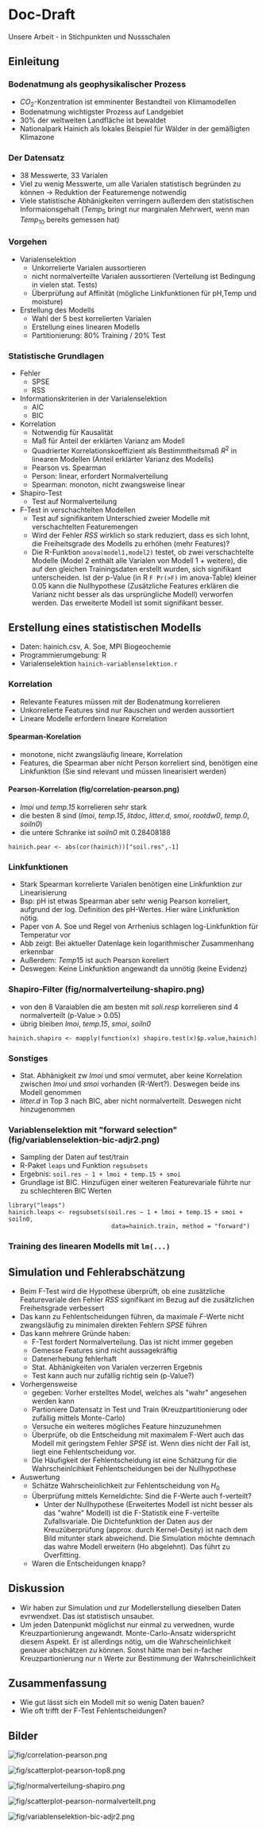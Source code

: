 # Doc-Draft

Unsere Arbeit - in Stichpunkten und Nussschalen

## Einleitung

### Bodenatmung als geophysikalischer Prozess
- $CO_2$-Konzentration ist emminenter Bestandteil von Klimamodellen
- Bodenatmung wichtigster Prozess auf Landgebiet
- 30% der weltweiten Landfläche ist bewaldet
- Nationalpark Hainich als lokales Beispiel für Wälder in der gemäßigten Klimazone

### Der Datensatz

- 38 Messwerte, 33 Varialen
- Viel zu wenig Messwerte, um alle Varialen statistisch begründen zu können -> Reduktion der Featuremenge notwendig
- Viele statistische Abhänigkeiten verringern außerdem den statistischen Informaionsgehalt ($Temp_5$ bringt nur marginalen Mehrwert, wenn man $Temp_{10}$ bereits gemessen hat)

### Vorgehen

- Varialenselektion
  - Unkorrelierte Varialen aussortieren
  - nicht normalverteilte Varialen aussortieren (Verteilung ist Bedingung in vielen stat. Tests)
  - Überprüfung auf Affinität (mögliche Linkfunktionen für pH,Temp und moisture)
- Erstellung des Modells
    - Wahl der 5 best korrelierten Varialen
    - Erstellung eines linearen Modells
    - Partitionierung: 80% Training / 20% Test

### Statistische Grundlagen

- Fehler
  - SPSE
  - RSS
- Informationskriterien in der Varialenselektion
  - AIC
  - BIC
- Korrelation
  - Notwendig für Kausalität
  - Maß für Anteil der erklärten Varianz am Modell
  - Quadrierter Korrelationskoeffizient als Bestimmtheitsmaß $R^2$ in linearen Modellen (Anteil erklärter Varianz des Modells)
  - Pearson vs. Spearman
  - Person: linear, erfordert Normalverteilung
  - Spearman: monoton, nicht zwangsweise linear
- Shapiro-Test
  - Test auf Normalverteilung
- F-Test in verschachtelten Modellen
  - Test auf signifikantem Unterschied zweier Modelle mit verschachtelten Featuremengen
  - Wird der Fehler $RSS$ wirklich so stark reduziert, dass es sich lohnt, die Freiheitsgrade des Modells zu erhöhen (mehr Features)?
  - Die R-Funktion `anova(model1,model2)` testet, ob zwei verschachtelte Modelle (Model 2 enthält alle Varialen von Modell 1 + weitere), die auf den gleichen Trainingsdaten erstellt wurden, sich signifikant unterscheiden. Ist der p-Value (in R `F Pr(>F)` im anova-Table) kleiner $0.05%$ kann die Nullhypothese (Zusätzliche Features erklären die Varianz nicht besser als das ursprüngliche Modell) verworfen werden. Das erweiterte Modell ist somit signifikant besser.

## Erstellung eines statistischen Modells

- Daten: hainich.csv, A. Soe, MPI Biogeochemie
- Programmierumgebung: R
- Varialenselektion `hainich-variablenselektion.r`

### Korrelation
- Relevante Features müssen mit der Bodenatmung korrelieren
- Unkorrelierte Features sind nur Rauschen und werden aussortiert
- Lineare Modelle erfordern lineare Korrelation

#### Spearman-Korelation
- monotone, nicht zwangsläufig lineare, Korrelation
- Features, die Spearman aber nicht Person korreliert sind, benötigen eine Linkfunktion (Sie sind relevant und müssen linearisiert werden)

#### Pearson-Korrelation (fig/correlation-pearson.png)

- *lmoi* und *temp.15* korrelieren sehr stark
- die besten 8 sind (*lmoi*, *temp.15*, *litdoc*, *litter.d*, *smoi*, *rootdw0*, *temp.0*, *soiln0*)
- die untere Schranke ist *soiln0* mit 0.28408188
~~~
hainich.pear <- abs(cor(hainich))["soil.res",-1]
~~~

### Linkfunktionen
- Stark Spearman korrelierte Varialen benötigen eine Linkfunktion zur Linearisierung
- Bsp: pH ist etwas Spearman aber sehr wenig Pearson korreliert, aufgrund der log. Definition des pH-Wertes. Hier wäre Linkfunktion nötig.
- Paper von A. Soe und Regel von Arrhenius schlagen log-Linkfunktion für Temperatur vor
- Abb zeigt: Bei aktueller Datenlage kein logarithmischer Zusammenhang erkennbar
- Außerdem: $Temp15$ ist auch Pearson koreliert
- Deswegen: Keine Linkfunktion angewandt da unnötig (keine Evidenz)

### Shapiro-Filter (fig/normalverteilung-shapiro.png)

- von den 8 Varaiablen die am besten mit *soli.resp* korrelieren sind 4 normalverteilt (p-Value > 0.05)
- übrig bleiben *lmoi*, *temp.15*, *smoi*, *soiln0*
~~~
hainich.shapiro <- mapply(function(x) shapiro.test(x)$p.value,hainich)
~~~

### Sonstiges
- Stat. Abhänigkeit zw *lmoi* und *smoi* vermutet, aber keine Korrelation zwischen *lmoi* und *smoi* vorhanden (R-Wert?). Deswegen beide ins Modell genommen
- *litter.d* in Top 3 nach BIC, aber nicht normalverteilt. Deswegen nicht hinzugenommen

### Variablenselektion mit "forward selection" (fig/variablenselektion-bic-adjr2.png)

- Sampling der Daten auf test/train
- R-Paket `leaps` und Funktion `regsubsets`
- Ergebnis: `soil.res ~ 1 + lmoi + temp.15 + smoi`
- Grundlage ist BIC. Hinzufügen einer weiteren Featurevariale führte nur zu schlechteren BIC Werten
~~~
library("leaps")
hainich.leaps <- regsubsets(soil.res ~ 1 + lmoi + temp.15 + smoi + soiln0,
                             data=hainich.train, method = "forward")
~~~

### Training des linearen Modells mit `lm(...)`

## Simulation und Fehlerabschätzung

- Beim F-Test wird die Hypothese überprüft, ob eine zusätzliche Featurevariale den Fehler $RSS$ signifikant im Bezug auf die zusätzlichen Freiheitsgrade verbessert
- Das kann zu Fehlentscheidungen führen, da maximale $F$-Werte nicht zwangsläufig zu minimalen direkten Fehlern $SPSE$ führen
- Das kann mehrere Gründe haben:
  - F-Test fordert Normalverteilung. Das ist nicht immer gegeben
  - Gemesse Features sind nicht aussagekräftig
  - Datenerhebung fehlerhaft
  - Stat. Abhänigkeiten von Varialen verzerren Ergebnis
  - Test kann auch nur zufällig richtig sein (p-Value?)
- Vorhergensweise
  - gegeben: Vorher erstelltes Model, welches als "wahr" angesehen werden kann
  - Partioniere Datensatz in Test und Train (Kreuzpartitionierung oder zufällig mittels Monte-Carlo)
  - Versuche ein weiteres mögliches Feature hinzuzunehmen
  - Überprüfe, ob die Entscheidung mit maximalem F-Wert auch das Modell mit geringstem Fehler $SPSE$ ist. Wenn dies nicht der Fall ist, liegt eine Fehlentscheidung vor.
  - Die Häufigkeit der Fehlentscheidung ist eine Schätzung für die Wahrscheinlcihkeit Fehlentscheidungen bei der Nullhypothese
- Auswertung
  - Schätze Wahrscheinlichkeit zur Fehlentscheidung von $H_0$
  - Überprüfung mittels Kerneldichte: Sind die F-Werte auch f-verteilt?
    - Unter der Nullhypothese (Erweitertes Modell ist nicht besser als das "wahre" Modell) ist die F-Statistik eine F-verteilte Zufallsvariale. Die Dichtefunktion der Daten aus der Kreuzüberprüfung (approx. durch Kernel-Desity) ist nach dem Bild mitunter stark abweichend. Die Simulation möchte demnach das wahre Modell erweitern (Ho abgelehnt). Das führt zu Overfitting.
  - Waren die Entscheidungen knapp?

## Diskussion

- Wir haben zur Simulation und zur Modellerstellung dieselben Daten evrwendxet. Das ist statistisch unsauber.
- Um jeden Datenpunkt möglichst nur einmal zu verwednen, wurde Kreuzpartionierung angewandt. Monte-Carlo-Ansatz widerspricht diesem Aspekt. Er ist allerdings nötig, um die Wahrscheinlichkeit genauer abschätzen zu können. Sonst hätte man bei n-facher Kreuzpartionierung nur n Werte zur Bestimmung der Wahrscheinlichkeit

## Zusammenfassung

- Wie gut lässt sich ein Modell mit so wenig Daten bauen?
- Wie oft trifft der F-Test Fehlentscheidungen?

## Bilder

![fig/correlation-pearson.png](fig/correlation-pearson.png)

![fig/scatterplot-pearson-top8.png](fig/scatterplot-pearson-top8.png)

![fig/normalverteilung-shapiro.png](fig/normalverteilung-shapiro.png)

![fig/scatterplot-pearson-normalverteilt.png](fig/scatterplot-pearson-normalverteilt.png)

![fig/variablenselektion-bic-adjr2.png](fig/variablenselektion-bic-adjr2.png)

